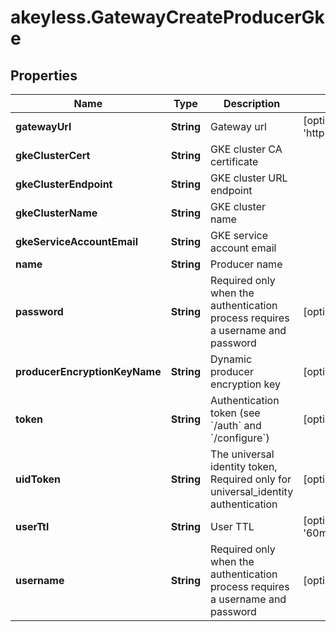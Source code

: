 # akeyless.GatewayCreateProducerGke

## Properties

Name | Type | Description | Notes
------------ | ------------- | ------------- | -------------
**gatewayUrl** | **String** | Gateway url | [optional] [default to &#39;http://localhost:8000&#39;]
**gkeClusterCert** | **String** | GKE cluster CA certificate | 
**gkeClusterEndpoint** | **String** | GKE cluster URL endpoint | 
**gkeClusterName** | **String** | GKE cluster name | 
**gkeServiceAccountEmail** | **String** | GKE service account email | 
**name** | **String** | Producer name | 
**password** | **String** | Required only when the authentication process requires a username and password | [optional] 
**producerEncryptionKeyName** | **String** | Dynamic producer encryption key | [optional] 
**token** | **String** | Authentication token (see &#x60;/auth&#x60; and &#x60;/configure&#x60;) | [optional] 
**uidToken** | **String** | The universal identity token, Required only for universal_identity authentication | [optional] 
**userTtl** | **String** | User TTL | [optional] [default to &#39;60m&#39;]
**username** | **String** | Required only when the authentication process requires a username and password | [optional] 


